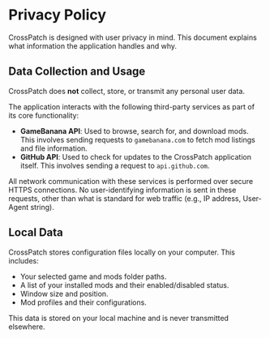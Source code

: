 # Privacy Policy

CrossPatch is designed with user privacy in mind. This document explains what information the application handles and why.

## Data Collection and Usage

CrossPatch does **not** collect, store, or transmit any personal user data.

The application interacts with the following third-party services as part of its core functionality:

- **GameBanana API**: Used to browse, search for, and download mods. This involves sending requests to `gamebanana.com` to fetch mod listings and file information.
- **GitHub API**: Used to check for updates to the CrossPatch application itself. This involves sending a request to `api.github.com`.

All network communication with these services is performed over secure HTTPS connections. No user-identifying information is sent in these requests, other than what is standard for web traffic (e.g., IP address, User-Agent string).

## Local Data

CrossPatch stores configuration files locally on your computer. This includes:
- Your selected game and mods folder paths.
- A list of your installed mods and their enabled/disabled status.
- Window size and position.
- Mod profiles and their configurations.

This data is stored on your local machine and is never transmitted elsewhere.